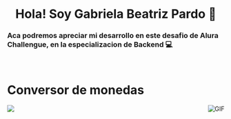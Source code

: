 
<h1 align="center">Hola! Soy Gabriela Beatriz Pardo 👋 </h1>

### Aca podremos apreciar mi desarrollo en este desafio de Alura Challengue, en la especializacion de Backend :computer:
<br />

#  Conversor de monedas

<img align="left" src="https://github.com/anathayna/anathayna/blob/master/assets/pusheencode.gif"/>



 <img align="right" alt="GIF" src="https://media.giphy.com/media/13HgwGsXF0aiGY/giphy.gif" />
